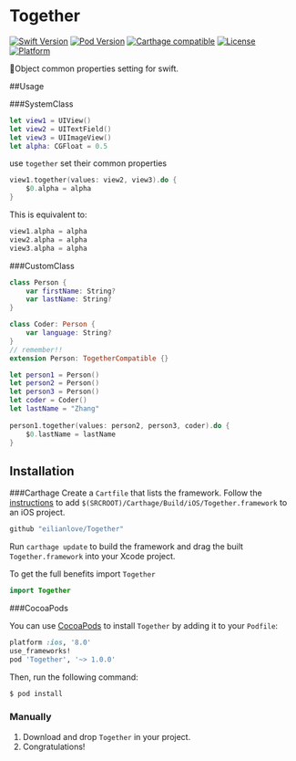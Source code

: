 Together
====

[![Swift Version][swift-image]][swift-url]
[![Pod Version](http://img.shields.io/cocoapods/v/Together.svg)](http://cocoadocs.org/docsets/Together/)
[![Carthage compatible](https://img.shields.io/badge/Carthage-compatible-4BC51D.svg?style=flat)](https://github.com/Carthage/Carthage)
[![License](http://img.shields.io/badge/license-MIT-blue.svg)](http://opensource.org/licenses/MIT)
[![Platform](https://img.shields.io/cocoapods/p/Together.svg?style=flat)](http://cocoapods.org/pods/Together)

🍺Object common properties setting for swift.

##Usage

###SystemClass

```swift
let view1 = UIView()
let view2 = UITextField()
let view3 = UIImageView()
let alpha: CGFloat = 0.5
```

use `together` set their common properties

```swift    
view1.together(values: view2, view3).do {
	$0.alpha = alpha
}
```

This is equivalent to:

```swift
view1.alpha = alpha
view2.alpha = alpha
view3.alpha = alpha
```
###CustomClass

```swift
class Person {
    var firstName: String?
    var lastName: String?
}

class Coder: Person {
    var language: String?
}
// remember!!
extension Person: TogetherCompatible {}

let person1 = Person()
let person2 = Person()
let person3 = Person()
let coder = Coder()
let lastName = "Zhang"
    
person1.together(values: person2, person3, coder).do {
    $0.lastName = lastName
}

```

## Installation

###Carthage
Create a `Cartfile` that lists the framework. Follow the [instructions](https://github.com/Carthage/Carthage#if-youre-building-for-ios) to add `$(SRCROOT)/Carthage/Build/iOS/Together.framework` to an iOS project.

```ruby
github "eilianlove/Together"
```

Run `carthage update` to build the framework and drag the built `Together.framework` into your Xcode project.

To get the full benefits import `Together`

``` swift
import Together
```

###CocoaPods

You can use [CocoaPods](http://cocoapods.org/) to install `Together` by adding it to your `Podfile`:

```ruby
platform :ios, '8.0'
use_frameworks!
pod 'Together', '~> 1.0.0'
```

Then, run the following command:

```ruby
$ pod install
```

### Manually
1. Download and drop ```Together``` in your project.  
2. Congratulations!  


[swift-image]:https://img.shields.io/badge/swift-3.0-orange.svg
[swift-url]: https://swift.org/


